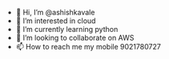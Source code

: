 - 👋 Hi, I’m @ashishkavale
- 👀 I’m interested in cloud
- 🌱 I’m currently learning python
- 💞️ I’m looking to collaborate on AWS
- 📫 How to reach me my mobile 9021780727

<!---
ashishkavale/ashishkavale is a ✨ special ✨ repository because its `README.md` (this file) appears on your GitHub profile.
You can click the Preview link to take a look at your changes.
--->
